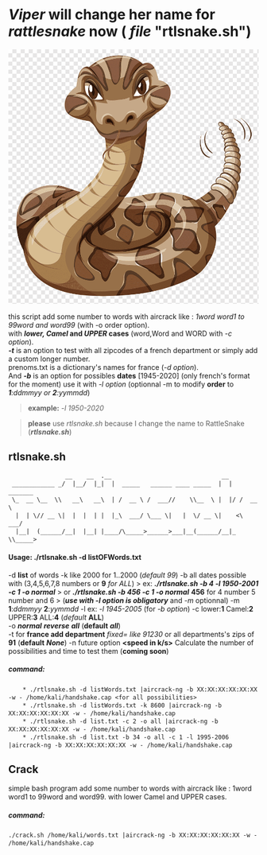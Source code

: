 # _Viper_ will change her name for _rattlesnake_ now ( ***file*** "rtlsnake.sh")

![](crotalep.png)

this script add some number to words with aircrack like : _1word word1 to 99word and word99_ (with -o order option).  
with **_lower, Camel_ and _UPPER_ cases** (word,Word and WORD with _-c option_).  
**_-t_** is an option to test with all zipcodes of a french department or simply add a custom longer number.  
prenoms.txt is a dictionary's names for france (_-d option_).  
And **_-b_** is an option for possibles **dates** [1945-2020] (only french's format for the moment) use it with _-l option_ 
(optionnal -m to modify **order** to _**1**:ddmmyy or **2**:yymmdd_)    

> **example:** -_l 1950-2020_

> **please** use _rtlsnake.sh_ because I change the name to RattleSnake (**_rtlsnake.sh_**)
    
## rtlsnake.sh

                    __    __  .__                               __           
     ____________ _/  |__/  |_|  |  _____   ______ ____ _____  |  | _______  
     \_  __ \__  \\   __\   __\  | /  __ \ /  ___//    \\__  \ |  |/ /  __ \  
      |  | \// __ \|  |  |  | |  |_\  ___/ \___ \|   |  \/ __ \|    <\  ___/  
      |__|  (______/__|  |__| |____/\_____>______>___|__(______/__|_ \\_____>
      
  #### Usage: ./rtlsnake.sh -d listOFWords.txt <options>                                 
  -d _<dictionnary>_ **list** of words 
  -k **<numbers to add>** like 2000 for 1..2000 (_default 99_)
  -b **<dates>** all dates possible with (3,4,5,6,7,8 numbers or **9** _for ALL_) 
     > ex: **_./rtlsnake.sh -b 4 -l 1950-2001 -c 1 -o normal_**
     > or **_./rtlsnake.sh -b 456 -c 1 -o normal_** **456** for 4 number 5 number and 6 
     > (**_use with -l option is obligatory_** and _-m_ optionnal)
  -m **<mode dates>** **1**:_ddmmyy_ **2**:_yymmdd_
  -l **<laps>** ex: _-l 1945-2005_ (for _-b option_)
  -c <case> lower:**1** Camel:**2** UPPER:**3** ALL:**4** (_default_ **ALL**)                                       
  -o **<order>** **_normal_** <or> **_reverse_** <or> **_all_** (**default** **_all_**)                                     
  -t for **france add department** _fixed= like 91230_ or all departments's zips of **91** (**default** **_None_**)
  -n future option **<speed in k/s>** Calculate the number of possibilities and time to test them (**coming soon**)
    
   ##### command:
        
        * ./rtlsnake.sh -d listWords.txt |aircrack-ng -b XX:XX:XX:XX:XX:XX -w - /home/kali/handshake.cap <for all possibilities>
        * ./rtlsnake.sh -d listWords.txt -k 8600 |aircrack-ng -b XX:XX:XX:XX:XX:XX -w - /home/kali/handshake.cap
        * ./rtlsnake.sh -d list.txt -c 2 -o all |aircrack-ng -b XX:XX:XX:XX:XX:XX -w - /home/kali/handshake.cap
        * ./rtlsnake.sh -d list.txt -b 34 -o all -c 1 -l 1995-2006 |aircrack-ng -b XX:XX:XX:XX:XX:XX -w - /home/kali/handshake.cap
        
## Crack
simple bash program add some number to words with aircrack like : 1word word1 to 99word and word99.
with lower Camel and UPPER cases.
##### command: 
    ./crack.sh /home/kali/words.txt |aircrack-ng -b XX:XX:XX:XX:XX:XX -w - /home/kali/handshake.cap


